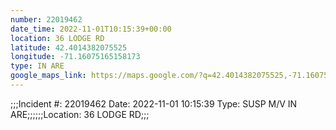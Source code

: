 ```yaml
---
number: 22019462
date_time: 2022-11-01T10:15:39+00:00
location: 36 LODGE RD
latitude: 42.4014382075525
longitude: -71.16075165158173
type: IN ARE
google_maps_link: https://maps.google.com/?q=42.4014382075525,-71.16075165158173
---
```


;;;Incident #: 22019462  Date: 2022-11-01 10:15:39   Type: SUSP M/V IN ARE;;;;;;Location: 36 LODGE RD;;;
